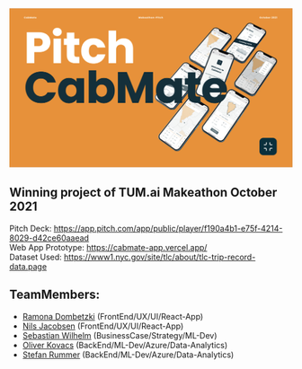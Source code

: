 ![Pitch](https://github.com/NilsJacobsen/cabmate_app/blob/1be4c7206b4dd72fb305492b4073ee5e51ebb476/Git.jpg?raw=true)

## Winning project of TUM.ai Makeathon October 2021

Pitch Deck:
https://app.pitch.com/app/public/player/f190a4b1-e75f-4214-8029-d42ce60aaead<br/>
Web App Prototype:
https://cabmate-app.vercel.app/<br/>
Dataset Used:
https://www1.nyc.gov/site/tlc/about/tlc-trip-record-data.page

## TeamMembers:
- [Ramona Dombetzki](https://www.linkedin.com/in/ramona-dombetzki-9a52531a0)    (FrontEnd/UX/UI/React-App)
- [Nils Jacobsen](https://www.linkedin.com/in/nils-jacobsen/)       (FrontEnd/UX/UI/React-App)
- [Sebastian Wilhelm](https://www.linkedin.com/in/sebastian-wilhelm/)   (BusinessCase/Strategy/ML-Dev)
- [Oliver Kovacs](https://www.linkedin.com/in/oliver-kovacs/)       (BackEnd/ML-Dev/Azure/Data-Analytics)
- [Stefan Rummer](https://www.linkedin.com/in/stefanrmmr/)       (BackEnd/ML-Dev/Azure/Data-Analytics)
